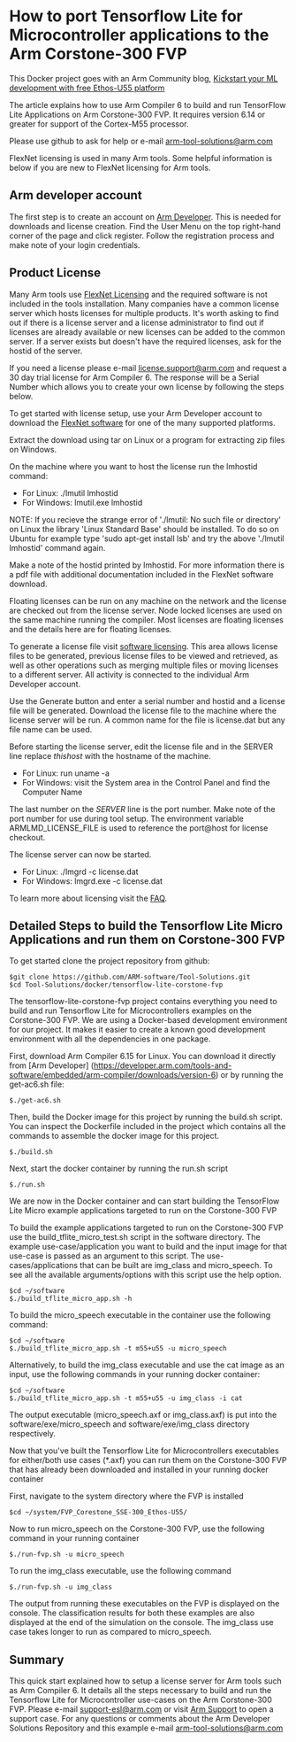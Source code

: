# How to port Tensorflow Lite for Microcontroller applications to the Arm Corstone-300 FVP

This Docker project goes with an Arm Community blog, [Kickstart your ML development with free Ethos-U55 platform](https://community.arm.com/developer/tools-software/tools/b/tools-software-ides-blog/posts/kickstart-your-ml-development-with-free-ethos-u55-platform)

The article explains how to use Arm Compiler 6 to build and run TensorFlow Lite Applications on Arm Corstone-300 FVP. It requires version 6.14 or greater for support of the Cortex-M55 processor.

Please use github to ask for help or e-mail [arm-tool-solutions@arm.com](mailto:arm-tool-solutions@arm.com)

FlexNet licensing is used in many Arm tools. Some helpful information is below if you are new to FlexNet licensing for Arm tools.

## Arm developer account

The first step is to create an account on [Arm Developer](https://developer.arm.com/). This is needed for downloads and license creation. Find the User Menu on the top right-hand corner of the page and click register. Follow the registration process and make note of your login credentials.

## Product License

Many Arm tools use [FlexNet Licensing](https://www.flexera.com/products/software-monetization/flexnet-licensing.html) and the required software is not included in the tools installation. Many companies have a common license server which hosts licenses for multiple products. It&#39;s worth asking to find out if there is a license server and a license administrator to find out if licenses are already available or new licenses can be added to the common server. If a server exists but doesn&#39;t have the required licenses, ask for the hostid of the server.

If you need a license please e-mail [license.support@arm.com](mailto:license.support@arm.com) and request a 30 day trial license for Arm Compiler 6. The response will be a Serial Number which allows you to create your own license by following the steps below.

To get started with license setup, use your Arm Developer account to download the [FlexNet software](https://silver.arm.com/browse/BX002) for one of the many supported platforms.

Extract the download using tar on Linux or a program for extracting zip files on Windows.

On the machine where you want to host the license run the lmhostid command:

- For Linux: ./lmutil lmhostid
- For Windows: lmutil.exe lmhostid

NOTE: If you recieve the strange error of './lmutil: No such file or directory' on Linux the library 'Linux Standard Base' should be installed. To do so on Ubuntu for example type 'sudo apt-get install lsb' and try the above './lmutil lmhostid' command again.

Make a note of the hostid printed by lmhostid. For more information there is a pdf file with additional documentation included in the FlexNet software download.

Floating licenses can be run on any machine on the network and the license are checked out from the license server. Node locked licenses are used on the same machine running the compiler. Most licenses are floating licenses and the details here are for floating licenses.

To generate a license file visit [software licensing](https://developer.arm.com/support/licensing). This area allows license files to be generated, previous license files to be viewed and retrieved, as well as other operations such as merging multiple files or moving licenses to a different server. All activity is connected to the individual Arm Developer account.

Use the Generate button and enter a serial number and hostid and a license file will be generated. Download the license file to the machine where the license server will be run. A common name for the file is license.dat but any file name can be used.

Before starting the license server, edit the license file and in the SERVER line replace _thishost_ with the hostname of the machine.
- For Linux: run uname -a
- For Windows:  visit the System area in the Control Panel and find the Computer Name

The last number on the _SERVER_ line is the port number. Make note of the port number for use during tool setup. The environment variable ARMLMD_LICENSE_FILE is used to reference the port@host for license checkout.

The license server can now be started.

- For Linux: ./lmgrd -c license.dat
- For Windows:  lmgrd.exe -c license.dat

To learn more about licensing visit the [FAQ](https://developer.arm.com/support/licensing/faq).

## Detailed Steps to build the Tensorflow Lite Micro Applications and run them on Corstone-300 FVP
To get started clone the project repository from github:

	$git clone https://github.com/ARM-software/Tool-Solutions.git
	$cd Tool-Solutions/docker/tensorflow-lite-corstone-fvp

The tensorflow-lite-corstone-fvp project contains everything you need to build and run Tensorflow Lite for Microcontrollers examples on the Corstone-300 FVP. We are using a Docker-based development environment for our project. It makes it easier to create a known good development environment with all the dependencies in one package.

First, download Arm Compiler 6.15 for Linux. You can download it directly from [Arm Developer] (https://developer.arm.com/tools-and-software/embedded/arm-compiler/downloads/version-6) or by running the get-ac6.sh file:

	$./get-ac6.sh

Then, build the Docker image for this project by running the build.sh script. You can inspect the Dockerfile included in the project which contains all the commands to assemble the docker image for this project.
	
	$./build.sh

Next, start the docker container by running the run.sh script

	$./run.sh

We are now in the Docker container and can start building the TensorFlow Lite Micro example applications targeted to run on the Corstone-300 FVP

To build the example applications targeted to run on the Corstone-300 FVP use the build_tflite_micro_test.sh script in the software directory. The example use-case/application you want to build and the input image for that use-case is passed as an argument to this script. The use-cases/applications that can be built are img_class and micro_speech. To see all the available arguments/options with this script use the help option.

	$cd ~/software
	$./build_tflite_micro_app.sh -h

To build the micro_speech executable in the container use the following command:
	
	$cd ~/software
	$./build_tflite_micro_app.sh -t m55+u55 -u micro_speech

Alternatively, to build the img_class executable and use the cat image as an input, use the following commands in your running docker container:
	
	$cd ~/software
	$./build_tflite_micro_app.sh -t m55+u55 -u img_class -i cat 

The output executable (micro_speech.axf or img_class.axf) is put into the software/exe/micro_speech and software/exe/img_class directory respectively.

Now that you've built the Tensorflow Lite for Microcontrollers executables for either/both use cases (*.axf) you can run them on the Corstone-300 FVP that has already been downloaded and installed in your running docker container

First, navigate to the system directory where the FVP is installed

	$cd ~/system/FVP_Corestone_SSE-300_Ethos-U55/

Now to run micro_speech on the Corstone-300 FVP, use the following command in your running container
	
	$./run-fvp.sh -u micro_speech

To run the img_class executable, use the following command

	$./run-fvp.sh -u img_class

The output from running these executables on the FVP is displayed on the console. The classification results for both these examples are also displayed at the end of the simulation on the console. The img_class use case takes longer to run as compared to micro_speech. 


## Summary

This quick start explained how to setup a license server for Arm tools such as Arm Compiler 6. It details all the steps necessary to build and run the Tensorflow Lite for Microcontroller use-cases on the Arm Corstone-300 FVP.  Please e-mail [support-esl@arm.com](mailto:support-esl@arm.com) or visit [Arm Support](https://developer.arm.com/support/) to open a support case. For any questions or comments about the Arm Developer Solutions Repository and this example e-mail [arm-tool-solutions@arm.com](mailto:arm-tool-solutions@arm.com)
